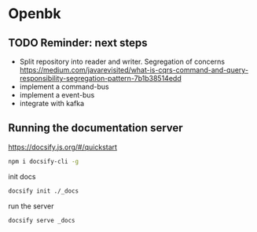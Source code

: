 # Openbk

## TODO Reminder: next steps
- Split repository into reader and writer. Segregation of concerns https://medium.com/javarevisited/what-is-cqrs-command-and-query-responsibility-segregation-pattern-7b1b38514edd
- implement a command-bus
- implement a event-bus
- integrate with kafka

## Running the documentation server

https://docsify.js.org/#/quickstart

```bash
npm i docsify-cli -g
```

init docs
```bash
docsify init ./_docs
```

run the server
```bash
docsify serve _docs
```

